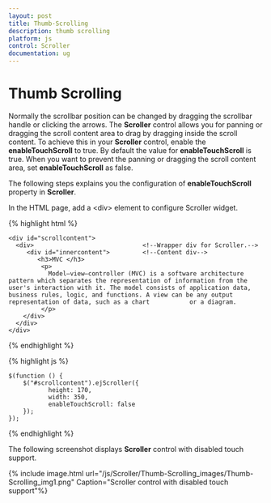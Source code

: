 ```yaml
---
layout: post
title: Thumb-Scrolling
description: thumb scrolling
platform: js
control: Scroller
documentation: ug
---
```


# Thumb Scrolling

Normally the scrollbar position can be changed by dragging the scrollbar handle or clicking the arrows. The **Scroller** control allows you for panning or dragging the scroll content area to drag by dragging inside the scroll content. To achieve this in your **Scroller** control, enable the **enableTouchScroll** to true. By default the value for **enableTouchScroll** is true. When you want to prevent the panning or dragging the scroll content area, set **enableTouchScroll** as false.

The following steps explains you the configuration of **enableTouchScroll** property in **Scroller**. 

In the HTML page, add a &lt;div&gt; element to configure Scroller widget.

{% highlight html %}


	<div id="scrollcontent">
	  <div>                              <!--Wrapper div for Scroller.-->
	     <div id="innercontent">         <!--Content div-->
	        <h3>MVC </h3>
	         <p>
	           Model–view–controller (MVC) is a software architecture pattern which separates the representation of information from the user's interaction with it. The model consists of application data, business rules, logic, and functions. A view can be any output representation of data, such as a chart           or a diagram.
	         </p>
	    </div>
	  </div>
	</div>


{% endhighlight %}

{% highlight js %}


    $(function () {
        $("#scrollcontent").ejScroller({ 
               height: 170, 
               width: 350,
               enableTouchScroll: false
        });
    }); 
   


{% endhighlight %}


The following screenshot displays **Scroller** control with disabled touch support.

{% include image.html url="/js/Scroller/Thumb-Scrolling_images/Thumb-Scrolling_img1.png" Caption="Scroller control with disabled touch support"%}


